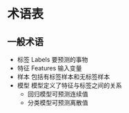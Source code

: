 # 术语表

## 一般术语

- 标签 Labels 要预测的事物
- 特征 Features 输入变量
- 样本 包括有标签样本和无标签样本
- 模型 模型定义了特征与标签之间的关系
  - 回归模型可预测连续值
  - 分类模型可预测离散值
